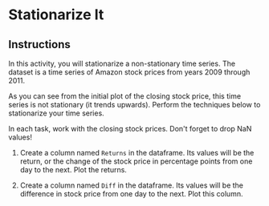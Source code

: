 # Stationarize It

## Instructions

In this activity, you will stationarize a non-stationary time series. The dataset is a time series of Amazon stock prices from years 2009 through 2011.

As you can see from the initial plot of the closing stock price, this time series is not stationary (it trends upwards). Perform the techniques below to stationarize your time series.

In each task, work with the closing stock prices. Don't forget to drop NaN values!

1. Create a column named `Returns` in the dataframe. Its values will be the return, or the change of the stock price in percentage points from one day to the next. Plot the returns.

2. Create a column named `Diff` in the dataframe. Its values will be the difference in stock price from one day to the next. Plot this column.